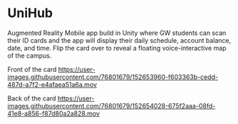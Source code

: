 # UniHub
Augmented Reality Mobile app build in Unity where GW students can scan their ID cards and the app will display their daily schedule, account balance, date, and time.  Flip the card over to reveal a floating voice-interactive map of the campus.

Front of the card
https://user-images.githubusercontent.com/76801679/152653960-f603363b-cedd-487d-a7f2-e4afaea51a6a.mov


Back of the card
https://user-images.githubusercontent.com/76801679/152654028-675f2aaa-08fd-41e8-a856-f87d80a2a828.mov
